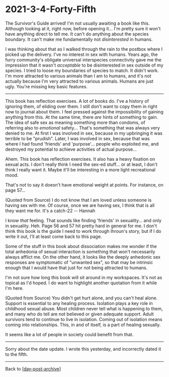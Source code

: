 # 2021-3-4-Forty-Fifth

The Survivor's Guide arrived!  I'm not usually awaiting a book like this.  Although looking at it, right now, before opening it...  I'm pretty sure it won't have anything direct to tell me.  It can't do anything about the species boundary.  It can't make me fundamentally not *disinterested* in humans.

I was thinking about that as I walked through the rain to the postbox where I picked up the delivery.  I've no interest in sex with humans.  Years ago, the furry community's obligate universal interspecies connectivity gave me the impression that it wasn't *acceptable* to be disinterested in sex outside of my species.  I tried to loose my boundaries of species to match.  It didn't work.  I'm more attracted to various animals than I am to humans, and it's not actually because I'm very attracted to various animals.  Humans are just ugly.  You're missing key basic features.

---
This book has reflection exercises.  A lot of books do.  I've a history of ignoring them, of eliding over them.  I still don't want to copy them in right now to journal about them.  I feel pressed against the impossibility of gaining anything from this.  At the same time, there *are* hints of something to gain.  The idea of safe sex as meaning something more than condoms, of referring also to *emotional* safety...  That's something that was always very denied to me.  At first I was involved in sex, because in my upbringing it was terrible to be "prudish".  Later, I was involved in sex, because that was where I had found 'friends' and 'purpose'... people who exploited me, and destroyed my potential to achieve activities of actual purpose...

Ahem.  This book has reflection exercises.  It also has a heavy fixation on sexual acts.  I don't really think I need the sex-ed stuff... or at least, I don't think I really want it.  Maybe it'll be interesting in a more light recreational mood.

That's not to say it doesn't have emotional weight at points.  For instance, on page 57...

(Quoted from Source)
I do not know that I am loved unless someone is having sex with me.  Of course, once we are having sex, I think that is all they want me for.  It's a catch-22  -- Hannah

I know *that* feeling.  That sounds like finding 'friends' in sexuality... and only in sexuality.  Heh.  Page 56 and 57 hit pretty hard in general for me.  I don't think this book is the guide I need to work through Ihroun's story, but if I do write it out, I'll at least come back to this page.

Some of the stuff in this book about dissociation makes me wonder if the total anhedonia of sexual interaction is something that won't necessarily always afflict me.  On the other hand, it looks like the deeply anhedonic sex responses are symptomatic of "unwanted sex", so that may be intrinsic enough that I would have that just for not being attracted to humans.  

I'm not sure how long this book will sit around in my workspaces.  It's not as topical as I'd hoped.  I do want to highlight another quotation from it while I'm here.  

(Quoted from Source)
You didn't get hurt alone, and you can't heal alone.  Support is essential to any healing process.  Isolation plays a key role in childhood sexual abuse.  Most children never tell what is happening to them, and many who do tell are not believed or given adequate support.  Adult survivors tend to continue to live in isolation.  Coming out of isolation means coming into relationships.  This, in and of itself, is a part of healing sexually.

It seems like a lot of people in society could benefit from that.

---
Sorry about the date update.  I wrote this yesterday, and incorrectly dated it to the fifth.

---
Back to [[day-post-archive]]

[//begin]: # "Autogenerated link references for markdown compatibility"
[day-post-archive]: day-post-archive.md "Day Post Archive"
[//end]: # "Autogenerated link references"